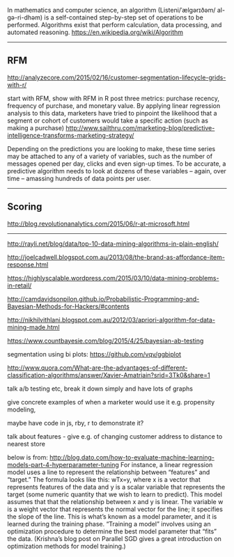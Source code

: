 In mathematics and computer science, an algorithm (Listeni/ˈælɡərɪðəm/ al-gə-ri-dhəm) is a self-contained step-by-step set of operations to be performed. Algorithms exist that perform calculation, data processing, and automated reasoning. https://en.wikipedia.org/wiki/Algorithm

***

## RFM

http://analyzecore.com/2015/02/16/customer-segmentation-lifecycle-grids-with-r/

start with RFM, show with RFM in R post
three metrics: purchase recency, frequency of purchase, and monetary value. By applying linear regression analysis to this data, marketers have tried to pinpoint the likelihood that a segment or cohort of customers would take a specific action (such as making a purchase)
http://www.sailthru.com/marketing-blog/predictive-intelligence-transforms-marketing-strategy/

Depending on the predictions you are looking to make, these time series may be attached to any of a variety of variables, such as the number of messages opened per day, clicks and even sign-up times. To be accurate, a predictive algorithm needs to look at dozens of these variables – again, over time – amassing hundreds of data points per user.

***

## Scoring

http://blog.revolutionanalytics.com/2015/06/r-at-microsoft.html

***

http://rayli.net/blog/data/top-10-data-mining-algorithms-in-plain-english/

http://joelcadwell.blogspot.com.au/2013/08/the-brand-as-affordance-item-response.html

https://highlyscalable.wordpress.com/2015/03/10/data-mining-problems-in-retail/

http://camdavidsonpilon.github.io/Probabilistic-Programming-and-Bayesian-Methods-for-Hackers/#contents

http://nikhilvithlani.blogspot.com.au/2012/03/apriori-algorithm-for-data-mining-made.html

https://www.countbayesie.com/blog/2015/4/25/bayesian-ab-testing

segmentation using bi plots: https://github.com/vqv/ggbiplot

http://www.quora.com/What-are-the-advantages-of-different-classification-algorithms/answer/Xavier-Amatriain?srid=3Tk0&share=1

talk a/b testing etc, break it down simply and have lots of graphs

give concrete examples of when a marketer would use it e.g. propensity modeling, 

maybe have code in js, rby, r to demonstrate it?

talk about features - give e.g. of changing customer address to distance to nearest store

below is from: http://blog.dato.com/how-to-evaluate-machine-learning-models-part-4-hyperparameter-tuning
 For instance, a linear regression model uses a line to represent the relationship between “features” and “target.” The formula looks like this:
wTx=y,
where x is a vector that represents features of the data and y is a scalar variable that represents the target (some numeric quantity that we wish to learn to predict).
This model assumes that that the relationship between x and y is linear. The variable w is a weight vector that represents the normal vector for the line; it specifies the slope of the line. This is what’s known as a model parameter, and it is learned during the training phase. “Training a model” involves using an optimization procedure to determine the best model parameter that “fits” the data. (Krishna’s blog post on Parallel SGD gives a great introduction on optimization methods for model training.)